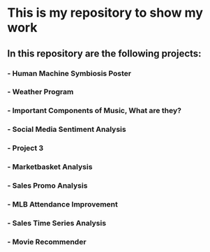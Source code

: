 # This is my repository to show my work
## In this repository are the following projects:
### - Human Machine Symbiosis Poster
### - Weather Program
### - Important Components of Music, What are they?
### - Social Media Sentiment Analysis
### - Project 3
### - Marketbasket Analysis
### - Sales Promo Analysis
### - MLB Attendance Improvement  
### - Sales Time Series Analysis
### - Movie Recommender 
